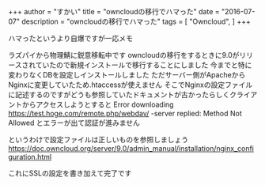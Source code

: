 +++
author = "すかい"
title = "owncloudの移行でハマった"
date = "2016-07-07"
description = "owncloudの移行でハマった"
tags = [
    "Owncloud",
]
+++

ハマったというより自爆ですが一応メモ

ラズパイから物理鯖に鋭意移転中です
owncloudの移行をするときに9.0がリリースされていたので新規インストールで移行することにしました
今までと特に変わりなくDBを設定しインストールしました
ただサーバー側がApacheからNginxに変更していたため.htaccessが使えません
そこでNginxの設定ファイルに記述するのですがどうも参照していたドキュメントが古かったらしくクライアントからアクセスしようとすると
Error downloading https://test.hoge.com/remote.php/webdav/ -server replied: Method Not Allowed
とエラーが出て認証が進みません

というわけで設定ファイルは正しいものを参照しましょう
https://doc.owncloud.org/server/9.0/admin_manual/installation/nginx_configuration.html

これにSSLの設定を書き加えて完了です
